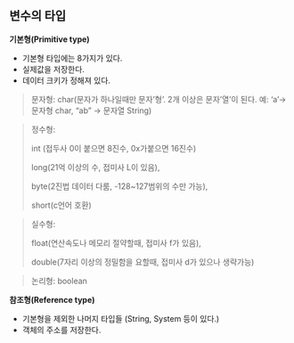 ## 변수의 타입

**기본형(Primitive type)**

- 기본형 타입에는 8가지가 있다.
- 실제값을 저장한다.
- 데이터 크키가 정해져 있다.

> 문자형: char(문자가 하나일때만 문자’형’. 2개 이상은 문자’열’이 된다. 예: ‘a’→문자형 char, “ab” → 문자열 String)
> 

> 정수형:
> 
> 
> int (접두사 0이 붙으면 8진수, 0x가붙으면 16진수)
> 
> long(21억 이상의 수, 접미사 L이 있음), 
> 
> byte(2진법 데이터 다룸, -128~127범위의 수만 가능), 
> 
> short(c언어 호환)
> 

> 실수형:
> 
> 
> float(연산속도나 메모리 절약할때, 접미사 f가 있음), 
> 
> double(7자리 이상의 정밀함을 요할때, 접미사 d가 있으나 생략가능)
> 

> 논리형: boolean
> 

**참조형(Reference type)**

- 기본형을 제외한 나머지 타입들 (String, System 등이 있다.)
- 객체의 주소를 저장한다.
